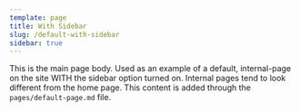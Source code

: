```yaml
---
template: page
title: With Sidebar
slug: /default-with-sidebar
sidebar: true
---
```



This is the main page body. Used as an example of a default, internal-page on the site WITH the sidebar option turned on. Internal pages tend to look different from the home page.
This content is added through the `pages/default-page.md` file.